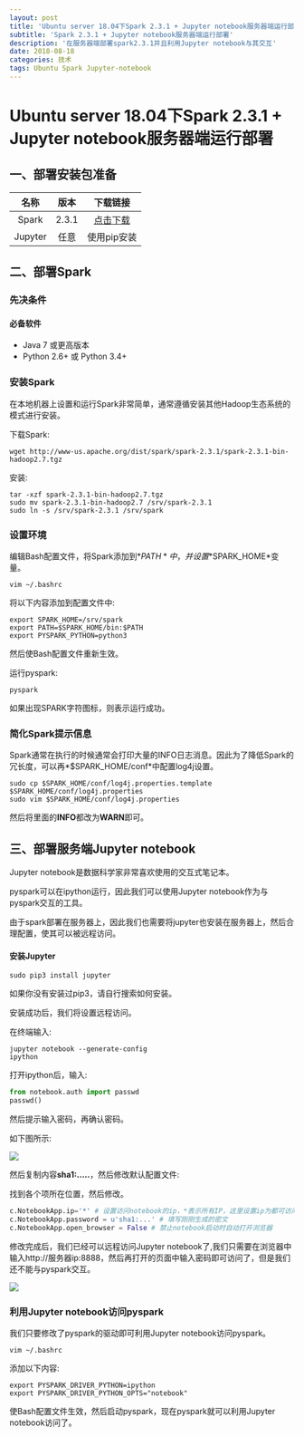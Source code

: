 ```yaml
---
layout: post
title: 'Ubuntu server 18.04下Spark 2.3.1 + Jupyter notebook服务器端运行部署'
subtitle: 'Spark 2.3.1 + Jupyter notebook服务器端运行部署'
description: '在服务器端部署spark2.3.1并且利用Jupyter notebook与其交互'
date: 2018-08-18
categories: 技术
tags: Ubuntu Spark Jupyter-notebook
---
```

# Ubuntu server 18.04下Spark 2.3.1 + Jupyter notebook服务器端运行部署

## 一、部署安装包准备

|  名称   | 版本  |                           下载链接                           |
| :-----: | :---: | :----------------------------------------------------------: |
|  Spark  | 2.3.1 | [点击下载](http://www-us.apache.org/dist/spark/spark-2.3.1/spark-2.3.1-bin-hadoop2.7.tgz) |
| Jupyter | 任意  |                         使用pip安装                          |



## 二、部署Spark

### 先决条件

#### 必备软件

* Java 7 或更高版本
* Python 2.6+ 或 Python 3.4+



### 安装Spark

在本地机器上设置和运行Spark非常简单，通常遵循安装其他Hadoop生态系统的模式进行安装。

下载Spark:

~~~shell
wget http://www-us.apache.org/dist/spark/spark-2.3.1/spark-2.3.1-bin-hadoop2.7.tgz
~~~

安装:

~~~shell
tar -xzf spark-2.3.1-bin-hadoop2.7.tgz
sudo mv spark-2.3.1-bin-hadoop2.7 /srv/spark-2.3.1
sudo ln -s /srv/spark-2.3.1 /srv/spark
~~~



### 设置环境

编辑Bash配置文件，将Spark添加到*$PATH*中，并设置*$SPARK_HOME*变量。

~~~shell
vim ~/.bashrc
~~~

将以下内容添加到配置文件中:

~~~shell	
export SPARK_HOME=/srv/spark
export PATH=$SPARK_HOME/bin:$PATH
export PYSPARK_PYTHON=python3
~~~

然后使Bash配置文件重新生效。

运行pyspark:

~~~shell
pyspark
~~~

如果出现SPARK字符图标，则表示运行成功。



### 简化Spark提示信息

Spark通常在执行的时候通常会打印大量的INFO日志消息。因此为了降低Spark的冗长度，可以再*$SPARK_HOME/conf*中配置log4j设置。

~~~shell
sudo cp $SPARK_HOME/conf/log4j.properties.template $SPARK_HOME/conf/log4j.properties
sudo vim $SPARK_HOME/conf/log4j.properties
~~~

然后将里面的**INFO**都改为**WARN**即可。



## 三、部署服务端Jupyter notebook

Jupyter notebook是数据科学家非常喜欢使用的交互式笔记本。

pyspark可以在ipython运行，因此我们可以使用Jupyter notebook作为与pyspark交互的工具。

由于spark部署在服务器上，因此我们也需要将jupyter也安装在服务器上，然后合理配置，使其可以被远程访问。



#### 安装Jupyter

~~~shell
sudo pip3 install jupyter
~~~

如果你没有安装过pip3，请自行搜索如何安装。



安装成功后，我们将设置远程访问。

在终端输入:

~~~shell
jupyter notebook --generate-config
ipython
~~~

打开ipython后，输入:

~~~python
from notebook.auth import passwd
passwd()
~~~

然后提示输入密码，再确认密码。

如下图所示:

![](http://p88h3xolw.bkt.clouddn.com/18-8-19/49578594.jpg)

然后复制内容**sha1:.....**，然后修改默认配置文件:

找到各个项所在位置，然后修改。

~~~python
c.NotebookApp.ip='*' # 设置访问notebook的ip，*表示所有IP，这里设置ip为都可访问  
c.NotebookApp.password = u'sha1:...' # 填写刚刚生成的密文  
c.NotebookApp.open_browser = False # 禁止notebook启动时自动打开浏览器   
~~~

修改完成后，我们已经可以远程访问Jupyter notebook了,我们只需要在浏览器中输入http://服务器ip:8888，然后再打开的页面中输入密码即可访问了，但是我们还不能与pyspark交互。



![](http://p88h3xolw.bkt.clouddn.com/18-8-19/49249765.jpg)



### 利用Jupyter notebook访问pyspark

我们只要修改了pyspark的驱动即可利用Jupyter notebook访问pyspark。

~~~shell
vim ~/.bashrc
~~~

添加以下内容:

~~~shell
export PYSPARK_DRIVER_PYTHON=ipython
export PYSPARK_DRIVER_PYTHON_OPTS="notebook"
~~~

使Bash配置文件生效，然后启动pyspark，现在pyspark就可以利用Jupyter notebook访问了。
